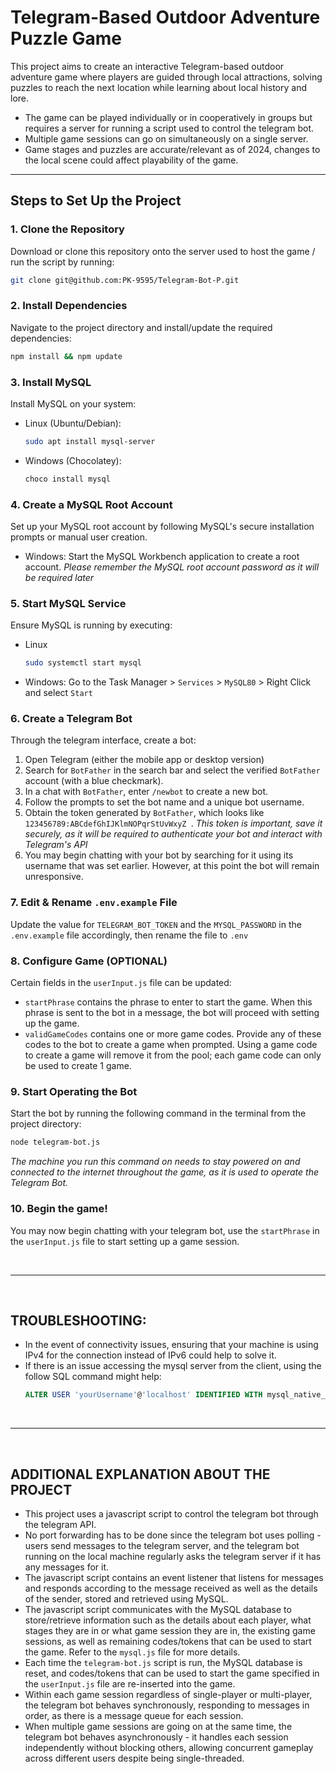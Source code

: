 # Telegram-Based Outdoor Adventure Puzzle Game

This project aims to create an interactive Telegram-based outdoor adventure game where players are guided through local attractions, solving puzzles to reach the next location while learning about local history and lore. 
- The game can be played individually or in cooperatively in groups but requires a server for running a script used to control the telegram bot.
- Multiple game sessions can go on simultaneously on a single server.
- Game stages and puzzles are accurate/relevant as of 2024, changes to the local scene could affect playability of the game.

---

## Steps to Set Up the Project

### 1. Clone the Repository
Download or clone this repository onto the server used to host the game / run the script by running:

```bash
git clone git@github.com:PK-9595/Telegram-Bot-P.git
```

### 2. Install Dependencies
Navigate to the project directory and install/update the required dependencies:
```bash
npm install && npm update
```

### 3. Install MySQL
Install MySQL on your system:
- Linux (Ubuntu/Debian):
  ```bash
  sudo apt install mysql-server
  ```
- Windows (Chocolatey):
  ```bash
  choco install mysql
  ```

### 4. Create a MySQL Root Account
Set up your MySQL root account by following MySQL's secure installation prompts or manual user creation.
- Windows: Start the MySQL Workbench application to create a root account.
*Please remember the MySQL root account password as it will be required later*

### 5. Start MySQL Service
Ensure MySQL is running by executing:
- Linux
  ```bash
  sudo systemctl start mysql
  ```
- Windows:
  Go to the Task Manager > `Services` > `MySQL80` > Right Click and select `Start`

### 6. Create a Telegram Bot
Through the telegram interface, create a bot:
1. Open Telegram (either the mobile app or desktop version)
2. Search for `BotFather` in the search bar and select the verified `BotFather` account (with a blue checkmark).
3. In a chat with `BotFather`, enter `/newbot` to create a new bot.
4. Follow the prompts to set the bot name and a unique bot username.
5. Obtain the token generated by `BotFather`, which looks like `123456789:ABCdefGhIJKlmNOPqrStUvWxyZ
`. *This token is important, save it securely, as it will be required to authenticate your bot and interact with Telegram's API*
6. You may begin chatting with your bot by searching for it using its username that was set earlier. However, at this point the bot will remain unresponsive.

### 7. Edit & Rename `.env.example` File
Update the value for `TELEGRAM_BOT_TOKEN` and the `MYSQL_PASSWORD` in the `.env.example` file accordingly, then rename the file to `.env`

### 8. Configure Game (OPTIONAL)
Certain fields in the `userInput.js` file can be updated:
- `startPhrase` contains the phrase to enter to start the game. When this phrase is sent to the bot in a message, the bot will proceed with setting up the game.
- `validGameCodes` contains one or more game codes. Provide any of these codes to the bot to create a game when prompted. Using a game code to create a game will remove it from the pool; each game code can only be used to create 1 game.

### 9. Start Operating the Bot
Start the bot by running the following command in the terminal from the project directory:
```bash
node telegram-bot.js
```
*The machine you run this command on needs to stay powered on and connected to the internet throughout the game, as it is used to operate the Telegram Bot.*

### 10. Begin the game!
You may now begin chatting with your telegram bot, use the `startPhrase` in the `userInput.js` file to start setting up a game session.

<br>

---

<br>

## TROUBLESHOOTING:
- In the event of connectivity issues, ensuring that your machine is using IPv4 for the connection instead of IPv6 could help to solve it.
- If there is an issue accessing the mysql server from the client, using the follow SQL command might help:
  ```sql
  ALTER USER 'yourUsername'@'localhost' IDENTIFIED WITH mysql_native_password BY 'yourPassword'; FLUSH PRIVILEGES;
    ```

<br>

---

<br>

## ADDITIONAL EXPLANATION ABOUT THE PROJECT
- This project uses a javascript script to control the telegram bot through the telegram API.
- No port forwarding has to be done since the telegram bot uses polling - users send messages to the telegram server, and the telegram bot running on the local machine regularly asks the telegram server if it has any messages for it.
- The javascript script contains an event listener that listens for messages and responds according to the message received as well as the details of the sender, stored and retrieved using MySQL.
- The javascript script communicates with the MySQL database to store/retrieve information such as the details about each player, what stages they are in or what game session they are in, the existing game sessions, as well as remaining codes/tokens that can be used to start the game. Refer to the `mysql.js` file for more details.
- Each time the `telegram-bot.js` script is run, the MySQL database is reset, and codes/tokens that can be used to start the game specified in the `userInput.js` file are re-inserted into the game.
- Within each game session regardless of single-player or multi-player, the telegram bot behaves synchronously, responding to messages in order, as there is a message queue for each session.
- When multiple game sessions are going on at the same time, the telegram bot behaves asynchronously - it handles each session independently without blocking others, allowing concurrent gameplay across different users despite being single-threaded.
